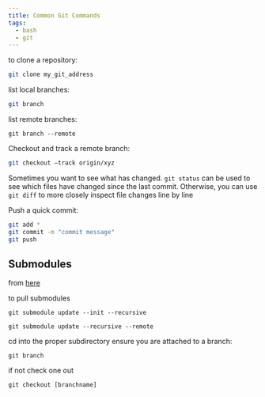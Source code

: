 ```yaml
---
title: Common Git Commands
tags:
  - bash
  - git
---
```


to clone a repository:

```bash
git clone my_git_address
```

list local branches:

```bash
git branch
```

list remote branches:

```
git branch --remote
```

Checkout and track a remote branch:

```bash
git checkout –track origin/xyz
```


Sometimes you want to see what has changed.  ```git status``` can be used to see which files have changed since the last commit.  Otherwise, you can use ```git diff``` to more closely inspect file changes line by line


Push a quick commit:

```bash
git add *
git commit -m "commit message"
git push
```
## Submodules

from [here](https://stackoverflow.com/questions/1030169/easy-way-to-pull-latest-of-all-git-submodules)

to pull submodules

```
git submodule update --init --recursive
```

```
git submodule update --recursive --remote
```

cd into the proper subdirectory
ensure you are attached to a branch:

```
git branch
```

if not check one out

```
git checkout [branchname]
```
